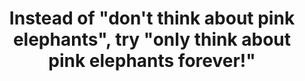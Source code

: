 ---
title: 'Instead of "don&apos;t think about pink elephants", try "only think about pink elephants forever!"'
tags: mindfulness self waking-up
---